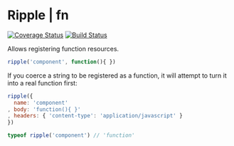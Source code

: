 # Ripple | fn
[![Coverage Status](https://coveralls.io/repos/rijs/fn/badge.svg?branch=master&service=github)](https://coveralls.io/github/rijs/fn?branch=master)
[![Build Status](https://travis-ci.org/rijs/fn.svg)](https://travis-ci.org/rijs/fn)

Allows registering function resources.

```js
ripple('component', function(){ })
```

If you coerce a string to be registered as a function, it will attempt to turn it into a real function first:

```js
ripple({
  name: 'component'
, body: 'function(){ }' 
, headers: { 'content-type': 'application/javascript' }
})

typeof ripple('component') // 'function'
```